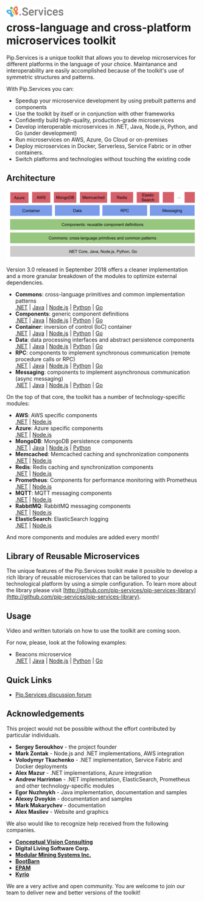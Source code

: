 # <img src="https://github.com/pip-services/pip-services/blob/master/design/Logo.png" alt="Pip.Services Logo" style="max-width:30%"> <br/> cross-language and cross-platform microservices toolkit

Pip.Services is a unique toolkit that allows you to develop microservices for different platforms in the language of your choice. Maintanance and interoperability are easily accomplished because of the toolkit's use of symmetric structures and patterns.

With Pip.Services you can:
- Speedup your microservice development by using prebuilt patterns and components
- Use the toolkit by itself or in conjunction with other frameworks
- Confidently build high-quality, production-grade microservices
- Develop interoperable microservices in .NET, Java, Node.js, Python, and Go (under development)
- Run microservices on AWS, Azure, Go Cloud or on-premises
- Deploy microservices in Docker, Serverless, Service Fabric or in other containers.
- Switch platforms and technologies without touching the existing code

<!--
To unleash that potential, microservices developed using Pip.Services toolkit often employ componentized design:

<p align="center">
  <img alt="Microservice Design" src="design/MicroserviceDesign.png">
</p>
-->

## Architecture

<p align="center">
  <img alt="Toolkit Architecture" src="design/ToolkitArchitecture.png">
</p>

Version 3.0 released in September 2018 offers a cleaner implementation and a more granular breakdown of the modules to optimize external dependencies.

- **Commons**: cross-language primitives and common implementation patterns
  <br/>
  [.NET](http://github.com/pip-services3-dotnet/pip-services3-commons-dotnet) | 
  [Java](http://github.com/pip-services3-java/pip-services3-commons-java) | 
  [Node.js](http://github.com/pip-services3-node/pip-services3-commons-node) | 
  [Python](http://github.com/pip-services3-python/pip-services3-commons-python) | 
  [Go](http://github.com/pip-services3-go/pip-services3-commons-go)
- **Components**: generic component definitions
  <br/>
  [.NET](http://github.com/pip-services3-dotnet/pip-services3-components-dotnet) | 
  [Java](http://github.com/pip-services3-java/pip-services3-components-java) | 
  [Node.js](http://github.com/pip-services3-node/pip-services3-components-node) | 
  [Python](http://github.com/pip-services3-python/pip-services3-components-python) | 
  [Go](http://github.com/pip-services3-go/pip-services3-components-go)
- **Container**: inversion of control (IoC) container
  <br/>
  [.NET](http://github.com/pip-services3-dotnet/pip-services3-container-dotnet) | 
  [Java](http://github.com/pip-services3-java/pip-services3-container-java) | 
  [Node.js](http://github.com/pip-services3-node/pip-services3-container-node) | 
  [Python](http://github.com/pip-services3-python/pip-services3-container-python) | 
  [Go](http://github.com/pip-services3-go/pip-services3-container-go)
- **Data**: data processing interfaces and abstract persistence components
  <br/>
  [.NET](http://github.com/pip-services3-dotnet/pip-services3-data-dotnet) | 
  [Java](http://github.com/pip-services3-java/pip-services3-data-java) | 
  [Node.js](http://github.com/pip-services3-node/pip-services3-data-node) | 
  [Python](http://github.com/pip-services3-python/pip-services3-data-python) | 
  [Go](http://github.com/pip-services3-go/pip-services3-data-go)
- **RPC**: components to implement synchronous communication (remote procedure calls or RPC)
  <br/>
  [.NET](http://github.com/pip-services3-dotnet/pip-services3-rpc-dotnet) | 
  [Java](http://github.com/pip-services3-java/pip-services3-rpc-java) | 
  [Node.js](http://github.com/pip-services3-node/pip-services3-rpc-node) | 
  [Python](http://github.com/pip-services3-python/pip-services3-rpc-python) | 
  [Go](http://github.com/pip-services3-go/pip-services3-rpc-go)
- **Messaging**: components to implement asynchronous communication (async messaging)
  <br/>
  [.NET](http://github.com/pip-services3-dotnet/pip-services3-messaging-dotnet) | 
  [Java](http://github.com/pip-services3-java/pip-services3-messaging-java) | 
  [Node.js](http://github.com/pip-services3-node/pip-services3-messaging-node) | 
  [Python](http://github.com/pip-services3-python/pip-services3-messaging-python) | 
  [Go](http://github.com/pip-services3-go/pip-services3-messaging-go)

On the top of that core, the toolkit has a number of technology-specific modules:
- **AWS**: AWS specific components
  <br/>
  [.NET](http://github.com/pip-services3-dotnet/pip-services3-aws-dotnet) | 
  [Node.js](http://github.com/pip-services3-node/pip-services3-aws-node)
- **Azure**: Azure specific components
  <br/>
  [.NET](http://github.com/pip-services3-dotnet/pip-services3-azure-dotnet) | 
  [Node.js](http://github.com/pip-services3-node/pip-services3-azure-node)
- **MongoDB**: MongoDB persistence components
  <br/>
  [.NET](http://github.com/pip-services3-dotnet/pip-services3-mongodb-dotnet) | 
  [Java](http://github.com/pip-services3-java/pip-services3-mongodb-java) | 
  [Node.js](http://github.com/pip-services3-node/pip-services3-mongodb-node) | 
  [Python](http://github.com/pip-services3-python/pip-services3-mongodb-python)
- **Memcached**: Memcached caching and synchronization components
  <br/>
  [.NET](http://github.com/pip-services3-dotnet/pip-services3-memcached-dotnet) | 
  [Node.js](http://github.com/pip-services3-node/pip-services3-memcached-node)
- **Redis**: Redis caching and synchronization components
  <br/>
  [.NET](http://github.com/pip-services3-dotnet/pip-services3-redis-dotnet) | 
  [Node.js](http://github.com/pip-services3-node/pip-services3-redis-node)
- **Prometheus**: Components for performance monitoring with Prometheus
  <br/>
  [.NET](http://github.com/pip-services3-dotnet/pip-services3-prometheus-dotnet) | 
  [Node.js](http://github.com/pip-services3-node/pip-services3-prometheus-node)
- **MQTT**: MQTT messaging components
  <br/>
  [.NET](http://github.com/pip-services3-dotnet/pip-services3-mqtt-dotnet) | 
  [Node.js](http://github.com/pip-services3-node/pip-services3-mqtt-node)
- **RabbitMQ**: RabbitMQ messaging components
  <br/>
  [.NET](http://github.com/pip-services3-dotnet/pip-services3-rabbitmq-dotnet) | 
  [Node.js](http://github.com/pip-services3-node/pip-services3-rabbitmq-node)
- **ElasticSearch**: ElasticSearch logging
  <br/>
  [.NET](http://github.com/pip-services3-dotnet/pip-services3-elasticsearch-dotnet) | 
  [Node.js](http://github.com/pip-services3-node/pip-services3-elasticsearch-node)

And more components and modules are added every month!

## Library of Reusable Microservices

The unique features of the Pip.Services toolkit make it possible to develop a rich library of reusable microservices
that can be tailored to your technological platform by using a simple configuration.
To learn more about the library please visit [http://github.com/pip-services/pip-services-library](http://github.com/pip-services/pip-services-library).

## Usage

Video and written tutorials on how to use the toolkit are coming soon.

For now, please, look at the following examples:
* Beacons microservice
  <br/>
  [.NET](http://github.com/pip-services-samples/pip-samples-beacons-dotnet) | 
  [Java](http://github.com/pip-services-samples/pip-samples-beacons-java) | 
  [Node.js](http://github.com/pip-services-samples/pip-samples-beacons-node) | 
  [Python](http://github.com/pip-services-samples/pip-samples-beacons-python) | 
  [Go](http://github.com/pip-services-samples/pip-samples-beacons-go)


## Quick Links

- [Pip.Services discussion forum](https://groups.google.com/forum/#!forum/pip-services)

## Acknowledgements

This project would not be possible without the effort contributed by particular individuals.

- **Sergey Seroukhov** - the project founder
- **Mark Zontak** - Node.js and .NET implementations, AWS integration
- **Volodymyr Tkachenko** - .NET implementation, Service Fabric and Docker deployments
- **Alex Mazur** - .NET implementations, Azure integration
- **Andrew Harrinton** - .NET implementation, ElasticSearch, Prometheus and other technology-specific modules
- **Egor Nuzhnykh** - Java implementation, documentation and samples
- **Alexey Dvoykin** - documentation and samples
- **Mark Makarychev** - documentation
- **Alex Masliev** - Website and graphics

We also would like to recognize help received from the following companies.

- [**Conceptual Vision Consulting**](http://www.conceptualvisionconsulting.com)
- **Digital Living Software Corp.**
- [**Modular Mining Systems Inc.**](http://www.mmsi.com)
- [**BootBarn**](http://www.bootbarn.com)
- [**EPAM**](http://www.epam.com)
- [**Kyrio**](http://www.kyrio.com)

We are a very active and open community. You are welcome to join our team
to deliver new and better versions of the toolkit!
